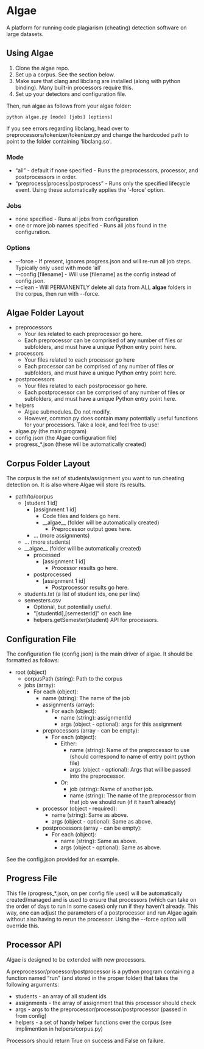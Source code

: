 # Algae

A platform for running code plagiarism (cheating) detection software on large datasets.

## Using Algae

1. Clone the algae repo.
2. Set up a corpus. See the section below.
3. Make sure that clang and libclang are installed (along with python binding). Many built-in processors require this.
4. Set up your detectors and configuration file.

Then, run algae as follows from your algae folder:

```
python algae.py [mode] [jobs] [options]
```

If you see errors regarding libclang, head over to preprocessors/tokenizer/tokenizer.py and change the hardcoded path to point to the folder containing 'libclang.so'.

### Mode
- “all” - default if none specified - Runs the preprocessors, processor, and postprocessors in order.
- “preprocess|process|postprocess” - Runs only the specified lifecycle event. Using these automatically applies the ‘-force’ option.

### Jobs
- none specified - Runs all jobs from configuration
- one or more job names specified - Runs all jobs found in the configuration.

### Options
- --force - If present, ignores progress.json and will re-run all job steps.
Typically only used with mode ‘all’
- --config [filename] - Will use [filename] as the config instead of config.json.
- --clean - Will PERMANENTLY delete all data from ALL __algae__ folders in the corpus, then run with --force.

## Algae Folder Layout

- preprocessors
	- Your iles related to each preprocessor go here.
	- Each preprocessor can be comprised of any number of files or subfolders, and must have a unique Python entry point here.
- processors
	- Your files related to each processor go here
	- Each processor can be comprised of any number of files or subfolders, and must have a unique Python entry point here.
- postprocessors
	- Your files related to each postprocessor go here.
	- Each postprocessor can be comprised of any number of files or subfolders, and must have a unique Python entry point here.
- helpers
	- Algae submodules. Do not modify.
	- However, common.py does contain many potentially useful functions for your processors. Take a look, and feel free to use!
- algae.py (the main program)
- config.json (the Algae configuration file)
- progress_*.json (these will be automatically created)

## Corpus Folder Layout
The corpus is the set of students/assignment you want to run cheating detection on. It is also where Algae will store its results.

- path/to/corpus
	- [student 1 id]
		- [assignment 1 id]
			- Code files and folders go here.
			- \_\_algae\_\_ (folder will be automatically created)
				- Preprocessor output goes here.
		- ... (more assignments)
	- ... (more students)
	- \_\_algae\_\_ (folder will be automatically created)
		- processed
			- [assignment 1 id]
				- Processor results go here.
		- postprocessed
			- [assignment 1 id]
				- Postprocessor results go here.	
	- students.txt (a list of student ids, one per line)
	- semesters.csv
		- Optional, but potentially useful.
		- "[studentId],[semesterId]" on each line
		- helpers.getSemester(student) API for processors.

## Configuration File
The configuration file (config.json) is the main driver of algae. It should be formatted as follows:

- root (object)
	- corpusPath (string): Path to the corpus
	- jobs (array):
		- For each (object):
			- name (string): The name of the job
			- assignments (array):
				- For each (object):
					- name (string): assignmentId
					- args (object - optional): args for this assignment
			- preprocessors (array - can be empty):
				- For each (object):
					- Either:
						- name (string): Name of the preprocessor to use (should correspond to name of entry point python file)
						- args (object - optional): Args that will be passed into the preprocessor.
					- Or:
						- job (string): Name of another job.
						- name (string): The name of the preprocessor from that job we should run (if it hasn’t already)
			- processor (object - required):
				- name (string): Same as above.
				- args (object - optional): Same as above.
			- postprocessors (array - can be empty):
				- For each (object):
					- name (string): Same as above.
					- args (object - optional): Same as above.
					
See the config.json provided for an example.

## Progress File
This file (progress_*.json, on per config file used) will be automatically created/managed and is used to ensure that processors (which can take on the order of days to run in some cases) only run if they haven't already. This way, one can adjust the parameters of a postprocessor and run Algae again without also having to rerun the processor. Using the --force option will override this.

## Processor API
Algae is designed to be extended with new processors.

A preprocessor/processor/postprocessor is a python program containing a function named “run” (and stored in the proper folder) that takes the following arguments:

- students - an array of all student ids
- assignments - the array of assignment that this processor should check
- args - args to the preprocessor/processor/postprocessor (passed in from config)
- helpers - a set of handy helper functions over the corpus (see implimention in helpers/corpus.py)

Processors should return True on success and False on failure.
